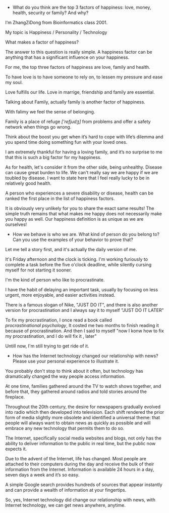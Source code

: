 +   What do you think are the top 3 factors of happiness: love, money, health, security or family? And why?

I‘m ZhangZiDong from Bioinformatics class 2001.

My topic is Happiness / Personality / Technology

What makes a factor of happiness?

The answer to this question is really simple. A happiness factor can be anything that has a significant influence on your happiness.

For me, the top three factors of happiness  are love, family and health. 

To have love is to have someone to rely on, to lessen my pressure and ease my soul. 

Love fulfills our life. Love in marrige, friendship and family are essential. 

Talking about Family, actually family is another factor of happiness. 

With falimy we feel the sense of belonging. 

Family is a place of refuge *['refjudʒ]* from problems and offer a safety network when things go wrong. 

Think about the boost you get when it’s hard to cope with life’s dilemma and you spend time doing something fun with your loved ones. 

I am extremely thankful for having a loving family, and it’s no surprise to me that this is such a big factor for my happiness.

As for health, let's consider it from the other side, being unhealthy. Disease can cause great burden to life. We can't  really say we are happy if we are toubled by disease. I want to state here that I feel really lucky to be in relatively good health.

A person who experiences a severe disability or disease, health can be ranked the first place in the list of happiness factors.

It is obviously very unlikely for you to share the exact same results! The simple truth remains that what makes me happy does not necessarily make you happy as well. Our happiness definition is as unique as we are ourselves!

+   How we behave is who we are. What kind of person do you belong to? Can you use the examples of your behavior to prove that?

Let me tell a story first, and it's actually the daily version of me.

It's Friday afternoon and the clock is ticking. I'm working furiously to complete a task before the five o'clock deadline, while silently cursing myself for not starting it sooner.

I'm the kind of person who like to procrastinate.

I have the habit of delaying an important task, usually by focusing on less urgent, more enjoyable, and easier activities instead.

There is a famous slogan of Nike, "JUST DO IT", and there is also another version for procrastination and I always say it to myself "JUST DO IT  LATER"

To fix my procrastination, I once read a book called $procrastinational\ psychology$, It costed me two months to finish reading it because of procrastination. And then I said to myself "now I konw how to fix my procrastination, and I do will fix it ,  later"

Untill now, I'm still trying to get ride of it.

+   How has the Internet technology changed our relationship with news? Please use your personal experience to illustrate it.

You probably don't stop to think about it often, but technology has dramatically changed the way people access information.

At one time, families gathered around the TV to watch shows together, and before that, they gathered around radios and told stories around the fireplace. 

Throughout the 20th century, the desire for newspapers gradually evolved into radio which then developed into television. Each shift rendered the prior form of media slightly more obsolete and identified a universal theme: that people will always want to obtain news as quickly as possible and will embrace any new technology that permits them to do so. 

The Internet, specifically social media websites and blogs, not only has the ability to deliver information to the public in real time, but the public now expects it.

Due to the advent of the Internet, life has changed. Most people are attached to their computers during the day and receive the bulk of their information from the Internet. Information is available 24 hours in a day, seven days a week and it’s so easy. 

A simple Google search provides hundreds of sources that appear instantly and can provide a wealth of information at your fingertips.

So, yes, Internet technology did change our relationship with news, with Internet technology, we can get news anywhere, anytime.

